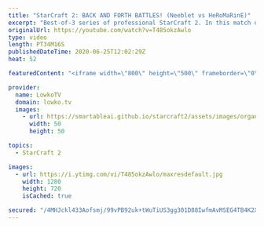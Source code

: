 ```yaml
---
title: "StarCraft 2: BACK AND FORTH BATTLES! (Neeblet vs HeRoMaRinE)"
excerpt: "Best-of-3 series of professional StarCraft 2. In this match of Protoss versus Terran I cast a solid series between Neeb, also known as Neeblet, and HeRoMaRinE. It's a TvP with very close back and forth battles.  Support my work: http://www.patreon.com/lowkotv  My second channel: http://lowko.tv/morelowko"
originalUrl: https://youtube.com/watch?v=T485okzAwlo
type: video
length: PT34M16S
publishedDateTime: 2020-06-25T12:02:29Z
heat: 52

featuredContent: "<iframe width=\"800\" height=\"500\" frameborder=\"0\" src=\"https://www.youtube.com/embed/T485okzAwlo\" allow=\"accelerometer; autoplay; encrypted-media; gyroscope; picture-in-picture\" allowfullscreen></iframe>"

provider:
  name: LowkoTV
  domain: lowko.tv
  images:
    - url: https://smartableai.github.io/starcraft2/assets/images/organizations/lowko.tv-50x50.jpg
      width: 50
      height: 50

topics:
  - StarCraft 2

images:
  - url: https://i.ytimg.com/vi/T485okzAwlo/maxresdefault.jpg
    width: 1280
    height: 720
    isCached: true

secured: "/4MHJckl433Aofsmj/99vPB92uk+tWuTiUS3gg301D88IwfmAvMSEG4TB4K2XkWMD8FCMpiOh2K2vGQIA07KenL3dja22HaWJ3aH2+55lPznl0GTU15flMJ/+87fuNOKWPR50l/ucjPLFe5HitBMpimL30KkffJcgysB/PKmBeSZWbcCrTAUhyQ1iszzxiyQhRo2f4PyMuUv3Z2Wc3Y2rL/1mUWhgpD4aHWvZonigeSPtCgpWCQfb7M9WTAR65PjwBkf8DKS9Qwrg2oQ0urDK2+4m4wkuqeB46SomkiettSwghC5l+U0O/jHRnTg5M8aAYiY29J6gmDmpJkaV5cFmiJkPeyquRVvUF//LFxOitLnUvoCzx5GPNSE0iBVfy/u9Wl0VMnWtrGh+SEqG5s2E8cxTuGt8kQptg7RvEN0yaQ=;dNuJ4vdOoMEXx0t/8tsahw=="
---
```



